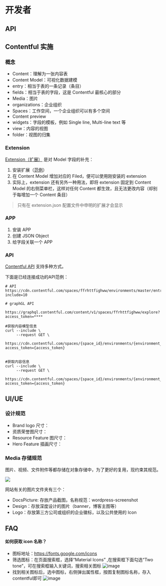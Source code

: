 # 开发者

## API


## Contentful 实施


### 概念

- Content：理解为一张内容表
- Content Model：可视化数据建模
- entry：相当于表的一条记录（条目）
- fields：相当于表的字段，这是 Contentful 最核心的部分
- Media：图片
- organizations：企业组织
- Spaces：工作空间，一个企业组织可以有多个空间
- Content preview
- widgets：字段的模板，例如 Single line, Multi-line text 等
- view：内容的视图
- folder：视图的归集

### Extension

[Extension（扩展）](https://github.com/contentful/extensions/tree/master/samples) 是对 Model 字段的补充：

1. 安装扩展（[范例](https://github.com/contentful/extensions/blob/master/samples/image-uploader/extension.json)）
2. 在 Content Model 增加对应的 Filed，便可以使用刚安装的 extension
3. 实际上，extension 还有另外一种用法，即将 extension 固定到 Content Model 的右侧菜单栏，这样对任何 Content 都生效，且无法更改内容（却别于每增加一个 Content 条目）

> 只有在 extension.json 配置文件中申明的扩展才会显示

### APP

1. 安装 APP
2. 创建 JSON Object
3. 给字段关联一个 APP


### API

[Contentful API](https://www.contentful.com/developers/docs/references/content-delivery-api/#/reference/content-types) 支持多种方式。

下面是已经连接成功的API范例：

```
# API
https://cdn.contentful.com/spaces/ffrhttfighww/environments/master/entries/3IWvbivu7ooiQt0VKu4lBS?include=10

# graphGL API

https://graphql.contentful.com/content/v1/spaces/ffrhttfighww/explore?access_token=****

#获取内容模型信息
curl --include \
     --request GET \
     https://cdn.contentful.com/spaces/{space_id}/environments/{environment_id}/content_types/{content_type_id}?access_token={access_token}
     

#获取内容信息
curl --include \
     --request GET \
     https://cdn.contentful.com/spaces/{space_id}/environments/{environment_id}/entries/{entry_id}?access_token={access_token}
```



## UI/UE

### 设计规范

* Brand logo 尺寸：
* 资质荣誉图尺寸：
* Resource Feature 图尺寸：
* Hero Feature 插画尺寸：

### Media 存储规范

图片、视频、文件附件等都存储在对象存储中，为了更好的复用，现约束其规范。

![](img/image-name.pngimage-name)

网站有关的图片文件夹有三个：

- DocsPicture: 存放产品截图，名称规范：wordpress-screenshot
- Design：存放深度设计的图片（banner，博客主图等）
- Logo：存放第三方公司或组织的企业徽标，以及公共使用的 Icon

## FAQ

#### 如何获取 icon 名称？

* 图标地址：https://fonts.google.com/icons
* 筛选图标：在页面搜索框，选择“Material Icons” ,在搜索框下面勾选“Two tone”，可在搜索框输入关键词，搜索相关图标
![image](https://user-images.githubusercontent.com/7624828/194828882-38b74e46-13dc-4c4d-8344-0a879bb97409.png)
* 找到相关图标后，选中图标，右侧弹出属性框，按图复制图标名称，存入contentful即可
![image](https://user-images.githubusercontent.com/7624828/194829902-46cabb70-6c11-4815-adc3-f05469c8468a.png)
